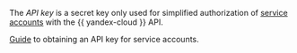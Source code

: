 The _API key_ is a secret key only used for simplified authorization of [service accounts](../iam/concepts/users/service-accounts.md) with the {{ yandex-cloud }} API.

[Guide](../iam/operations/authentication/manage-api-keys.md) to obtaining an API key for service accounts.